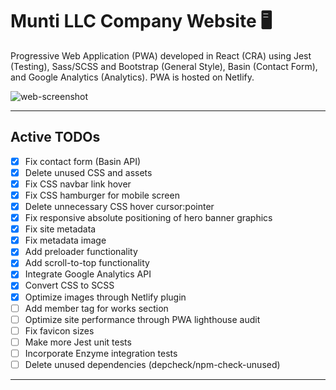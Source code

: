 # Munti LLC Company Website :desktop_computer:

Progressive Web Application (PWA) developed in React (CRA) using Jest (Testing), Sass/SCSS and Bootstrap (General Style), Basin (Contact Form), and Google Analytics (Analytics). PWA is hosted on Netlify.

![web-screenshot](https://user-images.githubusercontent.com/50670255/84215968-0f7eb580-aa96-11ea-91fd-0fda9b14acb5.png)

---

## Active TODOs

- [x] Fix contact form (Basin API)
- [x] Delete unused CSS and assets
- [x] Fix CSS navbar link hover
- [x] Fix CSS hamburger for mobile screen
- [x] Delete unnecessary CSS hover cursor:pointer
- [x] Fix responsive absolute positioning of hero banner graphics
- [x] Fix site metadata
- [x] Fix metadata image
- [x] Add preloader functionality
- [x] Add scroll-to-top functionality
- [x] Integrate Google Analytics API
- [x] Convert CSS to SCSS
- [x] Optimize images through Netlify plugin
- [ ] Add member tag for works section
- [ ] Optimize site performance through PWA lighthouse audit
- [ ] Fix favicon sizes
- [ ] Make more Jest unit tests
- [ ] Incorporate Enzyme integration tests
- [ ] Delete unused dependencies (depcheck/npm-check-unused)

---
